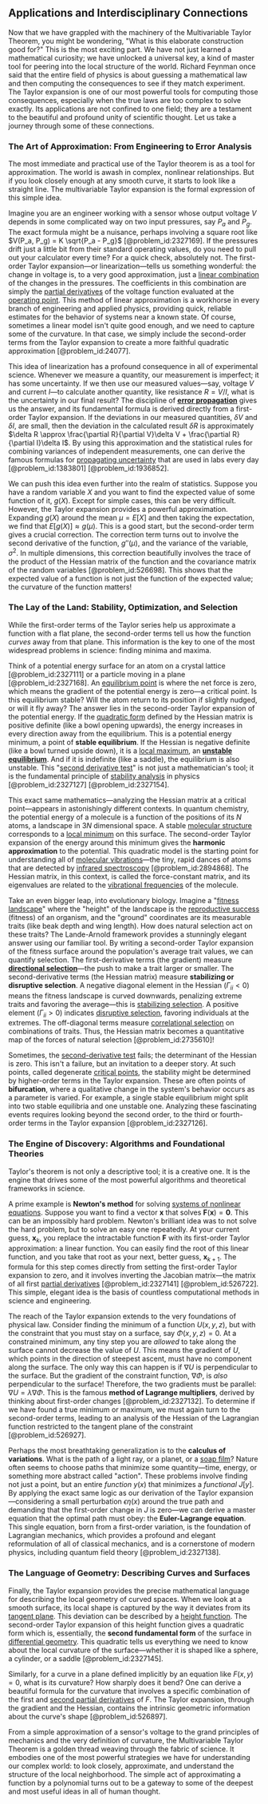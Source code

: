 ## Applications and Interdisciplinary Connections

Now that we have grappled with the machinery of the Multivariable Taylor Theorem, you might be wondering, "What is this elaborate construction good for?" This is the most exciting part. We have not just learned a mathematical curiosity; we have unlocked a universal key, a kind of master tool for peering into the local structure of the world. Richard Feynman once said that the entire field of physics is about guessing a mathematical law and then computing the consequences to see if they match experiment. The Taylor expansion is one of our most powerful tools for computing those consequences, especially when the true laws are too complex to solve exactly. Its applications are not confined to one field; they are a testament to the beautiful and profound unity of scientific thought. Let us take a journey through some of these connections.

### The Art of Approximation: From Engineering to Error Analysis

The most immediate and practical use of the Taylor theorem is as a tool for approximation. The world is awash in complex, nonlinear relationships. But if you look closely enough at any smooth curve, it starts to look like a straight line. The multivariable Taylor expansion is the formal expression of this simple idea.

Imagine you are an engineer working with a sensor whose output voltage $V$ depends in some complicated way on two input pressures, say $P_a$ and $P_g$. The exact formula might be a nuisance, perhaps involving a square root like $V(P_a, P_g) = K \sqrt{P_a - P_g}$ [@problem_id:2327169]. If the pressures drift just a little bit from their standard operating values, do you need to pull out your calculator every time? For a quick check, absolutely not. The first-order Taylor expansion—or linearization—tells us something wonderful: the change in voltage is, to a very good approximation, just a [linear combination](@article_id:154597) of the changes in the pressures. The coefficients in this combination are simply the [partial derivatives](@article_id:145786) of the voltage function evaluated at the [operating point](@article_id:172880). This method of linear approximation is a workhorse in every branch of engineering and applied physics, providing quick, reliable estimates for the behavior of systems near a known state. Of course, sometimes a linear model isn't quite good enough, and we need to capture some of the curvature. In that case, we simply include the second-order terms from the Taylor expansion to create a more faithful quadratic approximation [@problem_id:24077].

This idea of linearization has a profound consequence in all of experimental science. Whenever we measure a quantity, our measurement is imperfect; it has some uncertainty. If we then use our measured values—say, voltage $V$ and current $I$—to calculate another quantity, like resistance $R = V/I$, what is the uncertainty in our final result? The discipline of **[error propagation](@article_id:136150)** gives us the answer, and its fundamental formula is derived directly from a first-order Taylor expansion. If the deviations in our measured quantities, $\delta V$ and $\delta I$, are small, then the deviation in the calculated result $\delta R$ is approximately $\delta R \approx \frac{\partial R}{\partial V}\delta V + \frac{\partial R}{\partial I}\delta I$. By using this approximation and the statistical rules for combining variances of independent measurements, one can derive the famous formulas for [propagating uncertainty](@article_id:273237) that are used in labs every day [@problem_id:1383801] [@problem_id:1936852].

We can push this idea even further into the realm of statistics. Suppose you have a random variable $X$ and you want to find the expected value of some function of it, $g(X)$. Except for simple cases, this can be very difficult. However, the Taylor expansion provides a powerful approximation. Expanding $g(X)$ around the mean $\mu = E[X]$ and then taking the expectation, we find that $E[g(X)] \approx g(\mu)$. This is a good start, but the second-order term gives a crucial correction. The correction term turns out to involve the second derivative of the function, $g''(\mu)$, and the variance of the variable, $\sigma^2$. In multiple dimensions, this correction beautifully involves the trace of the product of the Hessian matrix of the function and the covariance matrix of the random variables [@problem_id:526698]. This shows that the expected value of a function is not just the function of the expected value; the curvature of the function matters!

### The Lay of the Land: Stability, Optimization, and Selection

While the first-order terms of the Taylor series help us approximate a function with a flat plane, the second-order terms tell us how the function *curves* away from that plane. This information is the key to one of the most widespread problems in science: finding minima and maxima.

Think of a potential energy surface for an atom on a crystal lattice [@problem_id:2327111] or a particle moving in a plane [@problem_id:2327168]. An [equilibrium point](@article_id:272211) is where the net force is zero, which means the gradient of the potential energy is zero—a critical point. Is this equilibrium stable? Will the atom return to its position if slightly nudged, or will it fly away? The answer lies in the second-order Taylor expansion of the potential energy. If the [quadratic form](@article_id:153003) defined by the Hessian matrix is positive definite (like a bowl opening upwards), the energy increases in every direction away from the equilibrium. This is a potential energy minimum, a point of **stable equilibrium**. If the Hessian is negative definite (like a bowl turned upside down), it is a [local maximum](@article_id:137319), an **[unstable equilibrium](@article_id:173812)**. And if it is indefinite (like a saddle), the equilibrium is also unstable. This "[second derivative test](@article_id:137823)" is not just a mathematician's tool; it is the fundamental principle of [stability analysis](@article_id:143583) in physics [@problem_id:2327127] [@problem_id:2327154].

This exact same mathematics—analyzing the Hessian matrix at a critical point—appears in astonishingly different contexts. In quantum chemistry, the potential energy of a molecule is a function of the positions of its $N$ atoms, a landscape in $3N$ dimensional space. A stable [molecular structure](@article_id:139615) corresponds to a [local minimum](@article_id:143043) on this surface. The second-order Taylor expansion of the energy around this minimum gives the **harmonic approximation** to the potential. This quadratic model is the starting point for understanding all of [molecular vibrations](@article_id:140333)—the tiny, rapid dances of atoms that are detected by [infrared spectroscopy](@article_id:140387) [@problem_id:2894868]. The Hessian matrix, in this context, is called the force-constant matrix, and its eigenvalues are related to the [vibrational frequencies](@article_id:198691) of the molecule.

Take an even bigger leap, into evolutionary biology. Imagine a "[fitness landscape](@article_id:147344)" where the "height" of the landscape is the [reproductive success](@article_id:166218) (fitness) of an organism, and the "ground" coordinates are its measurable traits (like beak depth and wing length). How does natural selection act on these traits? The Lande-Arnold framework provides a stunningly elegant answer using our familiar tool. By writing a second-order Taylor expansion of the fitness surface around the population's average trait values, we can quantify selection. The first-derivative terms (the gradient) measure **[directional selection](@article_id:135773)**—the push to make a trait larger or smaller. The second-derivative terms (the Hessian matrix) measure **stabilizing or disruptive selection**. A negative diagonal element in the Hessian ($\Gamma_{ii} < 0$) means the fitness landscape is curved downwards, penalizing extreme traits and favoring the average—this is [stabilizing selection](@article_id:138319). A positive element ($\Gamma_{ii} > 0$) indicates [disruptive selection](@article_id:139452), favoring individuals at the extremes. The off-diagonal terms measure [correlational selection](@article_id:202977) on combinations of traits. Thus, the Hessian matrix becomes a quantitative map of the forces of natural selection [@problem_id:2735610]!

Sometimes, the [second-derivative test](@article_id:160010) fails; the determinant of the Hessian is zero. This isn't a failure, but an invitation to a deeper story. At such points, called degenerate [critical points](@article_id:144159), the stability might be determined by higher-order terms in the Taylor expansion. These are often points of **bifurcation**, where a qualitative change in the system's behavior occurs as a parameter is varied. For example, a single stable equilibrium might split into two stable equilibria and one unstable one. Analyzing these fascinating events requires looking beyond the second order, to the third or fourth-order terms in the Taylor expansion [@problem_id:2327126].

### The Engine of Discovery: Algorithms and Foundational Theories

Taylor's theorem is not only a descriptive tool; it is a creative one. It is the engine that drives some of the most powerful algorithms and theoretical frameworks in science.

A prime example is **Newton's method** for solving [systems of nonlinear equations](@article_id:177616). Suppose you want to find a vector $\mathbf{x}$ that solves $\mathbf{F}(\mathbf{x}) = \mathbf{0}$. This can be an impossibly hard problem. Newton's brilliant idea was to not solve the hard problem, but to solve an easy one repeatedly. At your current guess, $\mathbf{x}_k$, you replace the intractable function $\mathbf{F}$ with its first-order Taylor approximation: a linear function. You can easily find the root of this linear function, and you take that root as your next, better guess, $\mathbf{x}_{k+1}$. The formula for this step comes directly from setting the first-order Taylor expansion to zero, and it involves inverting the Jacobian matrix—the matrix of all first [partial derivatives](@article_id:145786) [@problem_id:2327141] [@problem_id:526722]. This simple, elegant idea is the basis of countless computational methods in science and engineering.

The reach of the Taylor expansion extends to the very foundations of physical law. Consider finding the minimum of a function $U(x,y,z)$, but with the constraint that you must stay on a surface, say $\Phi(x,y,z)=0$. At a constrained minimum, any tiny step you are *allowed* to take along the surface cannot decrease the value of $U$. This means the gradient of $U$, which points in the direction of steepest ascent, must have no component along the surface. The only way this can happen is if $\nabla U$ is perpendicular to the surface. But the gradient of the constraint function, $\nabla \Phi$, is *also* perpendicular to the surface! Therefore, the two gradients must be parallel: $\nabla U = \lambda \nabla \Phi$. This is the famous **method of Lagrange multipliers**, derived by thinking about first-order changes [@problem_id:2327132]. To determine if we have found a true minimum or maximum, we must again turn to the second-order terms, leading to an analysis of the Hessian of the Lagrangian function restricted to the tangent plane of the constraint [@problem_id:526927].

Perhaps the most breathtaking generalization is to the **calculus of variations**. What is the path of a light ray, or a planet, or a [soap film](@article_id:267134)? Nature often seems to choose paths that minimize some quantity—time, energy, or something more abstract called "action". These problems involve finding not just a point, but an entire *function* $y(x)$ that minimizes a *functional* $J[y]$. By applying the exact same logic as our derivation of the Taylor expansion—considering a small perturbation $\epsilon \eta(x)$ around the true path and demanding that the first-order change in $J$ is zero—we can derive a master equation that the optimal path must obey: the **Euler-Lagrange equation**. This single equation, born from a first-order variation, is the foundation of Lagrangian mechanics, which provides a profound and elegant reformulation of all of classical mechanics, and is a cornerstone of modern physics, including quantum field theory [@problem_id:2327138].

### The Language of Geometry: Describing Curves and Surfaces

Finally, the Taylor expansion provides the precise mathematical language for describing the local geometry of curved spaces. When we look at a smooth surface, its local shape is captured by the way it deviates from its [tangent plane](@article_id:136420). This deviation can be described by a [height function](@article_id:271499). The second-order Taylor expansion of this height function gives a quadratic form which is, essentially, the **second fundamental form** of the surface in [differential geometry](@article_id:145324). This quadratic tells us everything we need to know about the local curvature of the surface—whether it is shaped like a sphere, a cylinder, or a saddle [@problem_id:2327145].

Similarly, for a curve in a plane defined implicitly by an equation like $F(x,y)=0$, what is its curvature? How sharply does it bend? One can derive a beautiful formula for the curvature that involves a specific combination of the first and [second partial derivatives](@article_id:634719) of $F$. The Taylor expansion, through the gradient and the Hessian, contains the intrinsic geometric information about the curve's shape [@problem_id:526897].

From a simple approximation of a sensor's voltage to the grand principles of mechanics and the very definition of curvature, the Multivariable Taylor Theorem is a golden thread weaving through the fabric of science. It embodies one of the most powerful strategies we have for understanding our complex world: to look closely, approximate, and understand the structure of the local neighborhood. The simple act of approximating a function by a polynomial turns out to be a gateway to some of the deepest and most useful ideas in all of human thought.